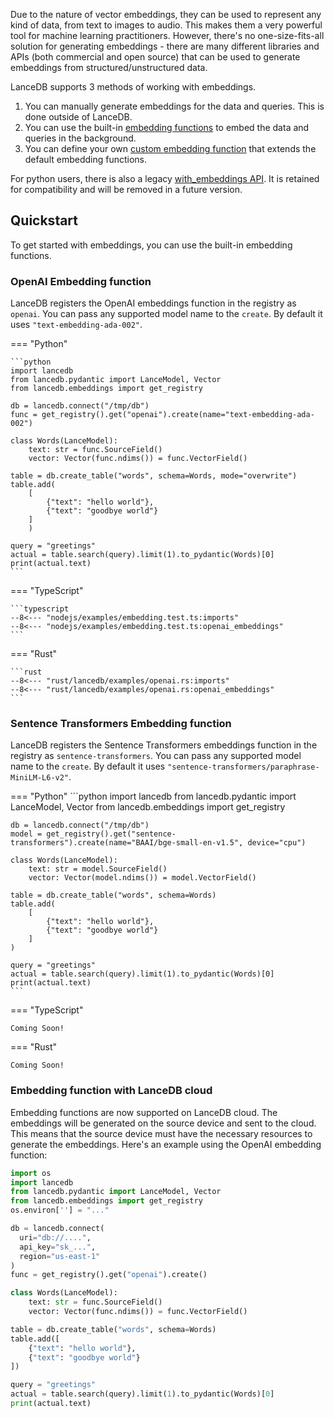 Due to the nature of vector embeddings, they can be used to represent any kind of data, from text to images to audio.
This makes them a very powerful tool for machine learning practitioners.
However, there's no one-size-fits-all solution for generating embeddings - there are many different libraries and APIs
(both commercial and open source) that can be used to generate embeddings from structured/unstructured data.

LanceDB supports 3 methods of working with embeddings.

1. You can manually generate embeddings for the data and queries. This is done outside of LanceDB.
2. You can use the built-in [embedding functions](./embedding_functions.md) to embed the data and queries in the background.
3. You can define your own [custom embedding function](./custom_embedding_function.md)
   that extends the default embedding functions.

For python users, there is also a legacy [with_embeddings API](./legacy.md).
It is retained for compatibility and will be removed in a future version.

## Quickstart

To get started with embeddings, you can use the built-in embedding functions.

### OpenAI Embedding function

LanceDB registers the OpenAI embeddings function in the registry as `openai`. You can pass any supported model name to the `create`. By default it uses `"text-embedding-ada-002"`.

=== "Python"

    ```python
    import lancedb
    from lancedb.pydantic import LanceModel, Vector
    from lancedb.embeddings import get_registry

    db = lancedb.connect("/tmp/db")
    func = get_registry().get("openai").create(name="text-embedding-ada-002")

    class Words(LanceModel):
        text: str = func.SourceField()
        vector: Vector(func.ndims()) = func.VectorField()

    table = db.create_table("words", schema=Words, mode="overwrite")
    table.add(
        [
            {"text": "hello world"},
            {"text": "goodbye world"}
        ]
        )

    query = "greetings"
    actual = table.search(query).limit(1).to_pydantic(Words)[0]
    print(actual.text)
    ```

=== "TypeScript"

    ```typescript
    --8<--- "nodejs/examples/embedding.test.ts:imports"
    --8<--- "nodejs/examples/embedding.test.ts:openai_embeddings"
    ```

=== "Rust"

    ```rust
    --8<--- "rust/lancedb/examples/openai.rs:imports"
    --8<--- "rust/lancedb/examples/openai.rs:openai_embeddings"
    ```

### Sentence Transformers Embedding function
LanceDB registers the Sentence Transformers embeddings function in the registry as `sentence-transformers`. You can pass any supported model name to the `create`. By default it uses `"sentence-transformers/paraphrase-MiniLM-L6-v2"`.

=== "Python"
    ```python
    import lancedb
    from lancedb.pydantic import LanceModel, Vector
    from lancedb.embeddings import get_registry

    db = lancedb.connect("/tmp/db")
    model = get_registry().get("sentence-transformers").create(name="BAAI/bge-small-en-v1.5", device="cpu")

    class Words(LanceModel):
        text: str = model.SourceField()
        vector: Vector(model.ndims()) = model.VectorField()

    table = db.create_table("words", schema=Words)
    table.add(
        [
            {"text": "hello world"},
            {"text": "goodbye world"}
        ]
    )

    query = "greetings"
    actual = table.search(query).limit(1).to_pydantic(Words)[0]
    print(actual.text)
    ```

=== "TypeScript"

    Coming Soon!

=== "Rust"

    Coming Soon!

### Embedding function with LanceDB cloud
Embedding functions are now supported on LanceDB cloud. The embeddings will be generated on the source device and sent to the cloud. This means that the source device must have the necessary resources to generate the embeddings. Here's an example using the OpenAI embedding function:

```python
import os
import lancedb
from lancedb.pydantic import LanceModel, Vector
from lancedb.embeddings import get_registry
os.environ[''] = "..."

db = lancedb.connect(
  uri="db://....",
  api_key="sk_...",
  region="us-east-1"
)
func = get_registry().get("openai").create()

class Words(LanceModel):
    text: str = func.SourceField()
    vector: Vector(func.ndims()) = func.VectorField()

table = db.create_table("words", schema=Words)
table.add([
    {"text": "hello world"},
    {"text": "goodbye world"}
])

query = "greetings"
actual = table.search(query).limit(1).to_pydantic(Words)[0]
print(actual.text)
```
